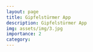 ```yaml
---
layout: page
title: Gipfelstürmer App
description: Gipfelstürmer App
img: assets/img/3.jpg
importance: 2
category:
---
```


